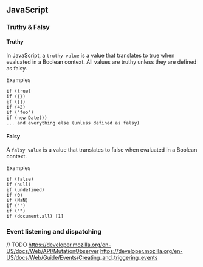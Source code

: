 ## JavaScript

### Truthy & Falsy

#### Truthy

In JavaScript, a `truthy value` is a value that translates to true when evaluated in a Boolean context. All values are truthy unless they are defined as falsy.

Examples

    if (true)
    if ({})
    if ([])
    if (42)
    if ("foo")
    if (new Date())
    ... and everything else (unless defined as falsy)


#### Falsy

A `falsy value` is a value that translates to false when evaluated in a Boolean context.

Examples

    if (false)
    if (null)
    if (undefined)
    if (0)
    if (NaN)
    if ('')
    if ("")
    if (document.all) [1]


### Event listening and dispatching

// TODO
https://developer.mozilla.org/en-US/docs/Web/API/MutationObserver
https://developer.mozilla.org/en-US/docs/Web/Guide/Events/Creating_and_triggering_events


